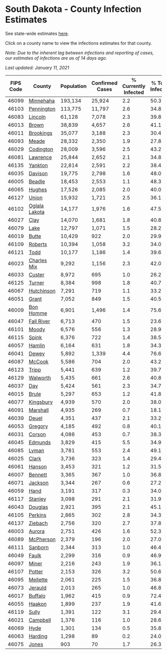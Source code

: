 # South Dakota - County Infection Estimates

See state-wide estimates [here](/infections/us-sd).

Click on a county name to view the infections estimates for that county.

*Note: Due to the inherent lag between infections and reporting of cases, our estimates of infections are as of 14 days ago.*

*Last updated: January 11, 2021*

|   FIPS Code |                         County |   Population |   Confirmed Cases |   % Currently Infected |   % Total Infected |
|-------------|--------------------------------|--------------|-------------------|------------------------|--------------------|
|       46099 |         [Minnehaha](minnehaha) |      193,134 |            25,924 |                    2.2 |               50.3 |
|       46103 |       [Pennington](pennington) |      113,775 |            11,797 |                    2.6 |               34.8 |
|       46083 |             [Lincoln](lincoln) |       61,128 |             7,078 |                    2.3 |               39.8 |
|       46013 |                 [Brown](brown) |       38,839 |             4,657 |                    2.6 |               41.1 |
|       46011 |         [Brookings](brookings) |       35,077 |             3,188 |                    2.3 |               30.4 |
|       46093 |                 [Meade](meade) |       28,332 |             2,350 |                    1.9 |               27.8 |
|       46029 |         [Codington](codington) |       28,009 |             3,596 |                    2.5 |               43.2 |
|       46081 |           [Lawrence](lawrence) |       25,844 |             2,652 |                    2.1 |               34.8 |
|       46135 |             [Yankton](yankton) |       22,814 |             2,591 |                    2.2 |               38.4 |
|       46035 |             [Davison](davison) |       19,775 |             2,798 |                    1.6 |               48.0 |
|       46005 |               [Beadle](beadle) |       18,453 |             2,553 |                    1.1 |               48.3 |
|       46065 |               [Hughes](hughes) |       17,526 |             2,085 |                    2.0 |               40.0 |
|       46127 |                 [Union](union) |       15,932 |             1,721 |                    2.5 |               36.1 |
|       46102 | [Oglala Lakota](oglala-lakota) |       14,177 |             1,976 |                    1.6 |               47.5 |
|       46027 |                   [Clay](clay) |       14,070 |             1,681 |                    1.8 |               40.8 |
|       46079 |                   [Lake](lake) |       12,797 |             1,071 |                    1.5 |               28.2 |
|       46019 |                 [Butte](butte) |       10,429 |               922 |                    2.0 |               29.9 |
|       46109 |             [Roberts](roberts) |       10,394 |             1,058 |                    3.2 |               34.0 |
|       46121 |                   [Todd](todd) |       10,177 |             1,186 |                    1.4 |               39.6 |
|       46023 |     [Charles Mix](charles-mix) |        9,292 |             1,156 |                    2.3 |               42.0 |
|       46033 |               [Custer](custer) |        8,972 |               695 |                    1.0 |               26.2 |
|       46125 |               [Turner](turner) |        8,384 |               998 |                    1.8 |               40.7 |
|       46067 |       [Hutchinson](hutchinson) |        7,291 |               719 |                    1.1 |               33.2 |
|       46051 |                 [Grant](grant) |        7,052 |               849 |                    1.5 |               40.5 |
|       46009 |         [Bon Homme](bon-homme) |        6,901 |             1,496 |                    1.4 |               75.6 |
|       46047 |       [Fall River](fall-river) |        6,713 |               470 |                    1.5 |               23.6 |
|       46101 |                 [Moody](moody) |        6,576 |               556 |                    1.3 |               28.9 |
|       46115 |                 [Spink](spink) |        6,376 |               722 |                    1.4 |               38.5 |
|       46057 |               [Hamlin](hamlin) |        6,164 |               631 |                    1.8 |               34.3 |
|       46041 |                 [Dewey](dewey) |        5,892 |             1,339 |                    4.4 |               76.6 |
|       46087 |               [McCook](mccook) |        5,586 |               704 |                    2.0 |               43.2 |
|       46123 |                 [Tripp](tripp) |        5,441 |               639 |                    1.2 |               39.7 |
|       46129 |           [Walworth](walworth) |        5,435 |               661 |                    2.6 |               40.8 |
|       46037 |                     [Day](day) |        5,424 |               561 |                    2.3 |               34.7 |
|       46015 |                 [Brule](brule) |        5,297 |               653 |                    1.2 |               41.8 |
|       46077 |         [Kingsbury](kingsbury) |        4,939 |               570 |                    2.0 |               38.0 |
|       46091 |           [Marshall](marshall) |        4,935 |               269 |                    0.7 |               18.1 |
|       46039 |                 [Deuel](deuel) |        4,351 |               437 |                    2.1 |               33.2 |
|       46053 |             [Gregory](gregory) |        4,185 |               492 |                    0.8 |               40.1 |
|       46031 |               [Corson](corson) |        4,086 |               453 |                    0.7 |               38.3 |
|       46045 |             [Edmunds](edmunds) |        3,829 |               415 |                    5.5 |               34.9 |
|       46085 |                 [Lyman](lyman) |        3,781 |               553 |                    2.4 |               49.1 |
|       46025 |                 [Clark](clark) |        3,736 |               323 |                    1.4 |               29.4 |
|       46061 |               [Hanson](hanson) |        3,453 |               321 |                    1.2 |               31.5 |
|       46007 |             [Bennett](bennett) |        3,365 |               367 |                    1.0 |               36.8 |
|       46071 |             [Jackson](jackson) |        3,344 |               267 |                    0.6 |               27.2 |
|       46059 |                   [Hand](hand) |        3,191 |               317 |                    0.3 |               34.0 |
|       46117 |             [Stanley](stanley) |        3,098 |               291 |                    2.1 |               31.9 |
|       46043 |             [Douglas](douglas) |        2,921 |               395 |                    2.1 |               45.1 |
|       46105 |             [Perkins](perkins) |        2,865 |               302 |                    2.8 |               34.3 |
|       46137 |             [Ziebach](ziebach) |        2,756 |               320 |                    2.7 |               37.8 |
|       46003 |               [Aurora](aurora) |        2,751 |               426 |                    1.6 |               52.3 |
|       46089 |         [McPherson](mcpherson) |        2,379 |               196 |                    2.0 |               27.0 |
|       46111 |             [Sanborn](sanborn) |        2,344 |               313 |                    1.0 |               46.4 |
|       46049 |                 [Faulk](faulk) |        2,299 |               316 |                    0.9 |               46.9 |
|       46097 |                 [Miner](miner) |        2,216 |               243 |                    1.9 |               36.1 |
|       46107 |               [Potter](potter) |        2,153 |               326 |                    3.2 |               50.6 |
|       46095 |           [Mellette](mellette) |        2,061 |               225 |                    1.5 |               36.8 |
|       46073 |             [Jerauld](jerauld) |        2,013 |               265 |                    1.0 |               46.8 |
|       46017 |             [Buffalo](buffalo) |        1,962 |               415 |                    0.9 |               72.4 |
|       46055 |               [Haakon](haakon) |        1,899 |               237 |                    1.9 |               41.6 |
|       46119 |                 [Sully](sully) |        1,391 |               122 |                    3.1 |               29.4 |
|       46021 |           [Campbell](campbell) |        1,376 |               116 |                    1.0 |               28.6 |
|       46069 |                   [Hyde](hyde) |        1,301 |               134 |                    0.5 |               35.8 |
|       46063 |             [Harding](harding) |        1,298 |                89 |                    0.2 |               24.0 |
|       46075 |                 [Jones](jones) |          903 |                70 |                    1.7 |               26.3 |
